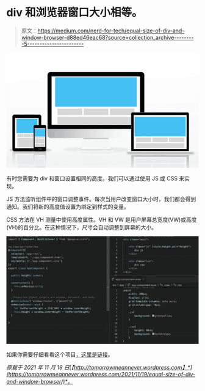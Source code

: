 # div 和浏览器窗口大小相等。

> 原文：<https://medium.com/nerd-for-tech/equal-size-of-div-and-window-browser-d88ed46eac68?source=collection_archive---------5----------------------->

![](img/3b8034a5d285cd3f751ab9c818f9ad3d.png)

有时您需要为 div 和窗口设置相同的高度。我们可以通过使用 JS 或 CSS 来实现。

JS 方法监听组件中的窗口调整事件。每次当用户改变窗口大小时，我们都会得到通知。我们将新的高度值设置为绑定到样式的变量。

CSS 方法在 VH 测量中使用高度属性。VH 和 VW 是用户屏幕总宽度(VW)或高度(VH)的百分比。在这种情况下，尺寸会自动调整到屏幕的大小。

![](img/6652073ebc1bfb1794a1968954b279ce.png)

如果你需要仔细看看这个项目[，这里是链接](https://github.com/8Tesla8/dynamic-resize)。

*原载于 2021 年 11 月 19 日*[*【http://tomorrowmeannever.wordpress.com】*](https://tomorrowmeannever.wordpress.com/2021/11/19/equal-size-of-div-and-window-browser/)*。*